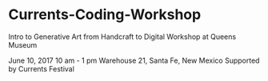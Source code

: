 # Currents-Coding-Workshop

Intro to Generative Art from Handcraft to Digital Workshop at Queens Museum

June 10, 2017
10 am - 1 pm
Warehouse 21, Santa Fe, New Mexico
Supported by Currents Festival
